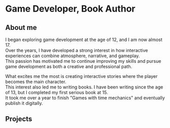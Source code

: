 # Game Developer, Book Author

## About me
I began exploring game development at the age of 12, and I am now almost 17.  
Over the years, I have developed a strong interest in how interactive experiences can combine atmosphere, narrative, and gameplay.  
This passion has motivated me to continue improving my skills and pursue game development as both a creative and professional path.  

What excites me the most is creating interactive stories where the player becomes the main character.  
This interest also led me to writing books. I have been writing since the age of 13, but I completed my first serious book at 15.  
It took me over a year to finish "Games with time mechanics" and eventually publish it digitally.  

## Projects

